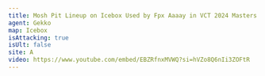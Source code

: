 ```yaml
---
title: Mosh Pit Lineup on Icebox Used by Fpx Aaaay in VCT 2024 Masters Madrid【 Valorant Gekko 】
agent: Gekko
map: Icebox
isAttacking: true
isUlt: false
site: A
video: https://www.youtube.com/embed/EBZRfnxMVWQ?si=hVZo8Q6nIi3ZOFtR
---
```

